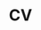 ---
layout: cv
permalink: /cv/
title: CV
nav: true
nav_order: 5
cv_pdf: fangru_lin.pdf
description: My most updated CV is here (May 2025)!
toc:
  sidebar: left
---